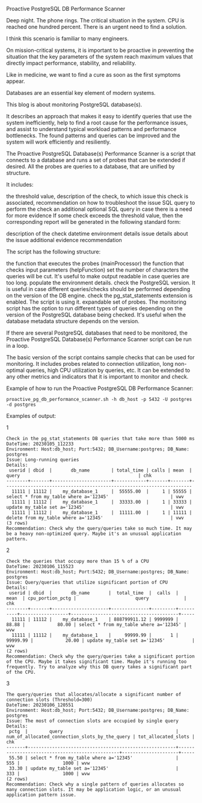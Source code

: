 
Proactive PostgreSQL DB Performance Scanner

Deep night. The phone rings. The critical situation in the system. CPU is reached one hundred percent. There is an urgent need to find a solution.

I think this scenario is familiar to many engineers.

On mission-critical systems, it is important to be proactive in preventing the situation that the key parameters of the system reach maximum values that directly impact performance, stability, and reliability.

Like in medicine, we want to find a cure as soon as the first symptoms appear.

Databases are an essential key element of modern systems.

This blog is about monitoring PostgreSQL database(s).

It describes an approach that makes it easy to identify queries that use the system inefficiently, help to find a root cause for the performance issues, and assist to understand typical workload patterns and performance bottlenecks. The found patterns and queries can be improved and the system will work efficiently and resiliently.

The Proactive PostgreSQL Database(s) Performance Scanner is a script that connects to a database and runs a set of probes that can be extended if desired. All the probes are queries to a database, that are unified by structure.

It includes:

the threshold value,
description of the check,
to which issue this check is associated,
recommendation on how to troubleshoot the issue
SQL query to perform the check
an additional optional SQL query in case there is a need for more evidence
If some check exceeds the threshold value, then the corresponding report will be generated in the following standard form:

description of the check
datetime
environment details
issue
details about the issue
additional evidence
recommendation

The script has the following structure:

the function that executes the probes (mainProcessor)
the function that checks input parameters (helpFunction)
set the number of characters the queries will be cut. It's useful to make output readable in case queries are too long.
populate the environment details.
check the PostgreSQL version. It is useful in case different queries/checks should be performed depending on the version of the DB engine.
check the pg_stat_statements extension is enabled. The script is using it.
expandable set of probes.
The monitoring script has the option to run different types of queries depending on the version of the PostgreSQL database being checked. It's useful when the database metadata structure depends on the version.

If there are several PostgreSQL databases that need to be monitored, the Proactive PostgreSQL Database(s) Performance Scanner script can be run in a loop.

The basic version of the script contains sample checks that can be used for monitoring. It includes probes related to connection utilization, long non-optimal queries, high CPU utilization by queries, etc. It can be extended to any other metrics and indicators that it is important to monitor and check.

Example of how to run the Proactive PostgreSQL DB Performance Scanner:

`proactive_pg_db_performance_scanner.sh -h db_host -p 5432 -U postgres -d postgres`

Examples of output:

1

```
Check in the pg_stat_statements DB queries that take more than 5000 ms
DateTime: 20230105_112233
Environment: Host:db_host; Port:5432; DB_Username:postgres; DB_Name: postgres
Issue: Long-running queries
Details:
 userid | dbid  |       db_name        | total_time | calls | mean  |             query                                            | chk 
--------+-------+----------------------+------------+-------+-------+----------------------------------------------------------------------
  11111 | 11112 |    my_database_1     |  55555.00  |     1 | 55555 | select * from my_table where a='12345'                       | vwv 
  11111 | 11112 |    my_database_1     |  33333.00  |     1 | 33333 | update my_table set a='12345'                                | vwv 
  11111 | 11112 |    my_database_1     |  11111.00  |     1 | 11111 | delete from my_table where a='12345'                         | vwv 
(3 rows)
Recommendation: Check why the query/queries take so much time. It may be a heavy non-optimized query. Maybe it's an unusual application pattern.
```

2

```
Check the queries that occupy more than 15 % of a CPU
DateTime: 20230106_115523
Environment: Host:db_host; Port:5432; DB_Username:postgres; DB_Name: postgres
Issue: Query/queries that utilize significant portion of CPU
Details:
 userid | dbid  |       db_name       |  total_time  |  calls  |    mean  | cpu_portion_pctg |                      query             | chk 
--------+-------+---------------------+--------------+---------+----------+------------------+----------------------------------------+-----
  11111 | 11112 |    my_database_1    | 888799911.12 | 9999999 |    88.88 |            80.00 | select * from my_table where a='12345' | wvw
  11111 | 11112 |    my_database_1    |     99999.99 |       1 | 99999.99 |            20.00 | update my_table set a='12345'          | wvw
(2 rows)
Recommendation: Check why the query/queries take a significant portion of the CPU. Maybe it takes significant time. Maybe it's running too frequently. Try to analyze why this DB query takes a significant part of the CPU.
```

3

```
The query/queries that allocates/allocate a significant number of connection slots (Threshold=300)
DateTime: 20230106_120551
Environment: Host:db_host; Port:5432; DB_Username:postgres; DB_Name: postgres
Issue: The most of connection slots are occupied by single query
Details:
 pctg  |        query                                          | num_of_allocated_connection_slots_by_the_query | tot_allocated_slots | chk 
-------+-------------------------------------------------------+------------------------------------------------+---------------------+-----
 55.50 | select * from my_table where a='12345'                |                                            555 |                1000 | wvw
 33.30 | update my_table set a='12345'                         |                                            333 |                1000 | wvw
(2 rows)
Recommendation: Check why a single pattern of queries allocates so many connection slots. It may be application logic, or an unusual application pattern issue.
```
